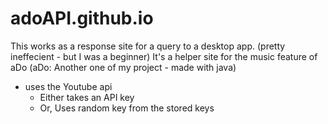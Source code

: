 # adoAPI.github.io
This works as a response site for a query to a desktop app. (pretty ineffecient - but I was a beginner)
It's a helper site for the music feature of aDo (aDo: Another one of my project - made with java)
* uses the Youtube api
  - Either takes an API key
  - Or, Uses random key from the stored keys
